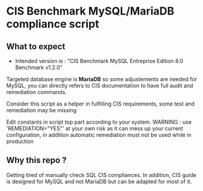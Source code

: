 # CIS Benchmark MySQL/MariaDB compliance script

## What to expect

* Intended version is : "CIS Benchmark MySQL Entreprise Edition 8.0 Benchmark v1.2.0"

Targeted database engine is **MariaDB** so some adjustements are needed for MySQL, you can directly refers to CIS documentation to have full audit and remediation commands.

Consider this script as a helper in fulfilling CIS requirements, some test and remediation may be missing

Edit constants in script top part according to your system.
WARNING : use 'REMEDIATION="YES"' at your own risk as it can mess up your current configuration, in addition automatic remediation must not be used while in production

## Why this repo ?

Getting tired of manually check SQL CIS compliances. In addition, CIS guide is designed for MySQL and not MariaDB but can be adapted for most of it.


